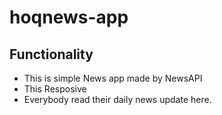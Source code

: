 # hoqnews-app
## Functionality
* This is simple News app made by NewsAPI
* This Resposive
* Everybody read their daily news update here.

